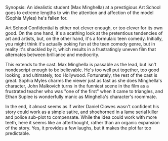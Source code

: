 Synopsis: An idealistic student (Max Minghella) at a prestigious Art School goes to extreme lengths to win the attention and affection of the model (Sophia Myles) he's fallen for.

Art School Confidential is either not clever enough, or too clever for its own good. On the one hand, it's a scathing look at the pretentious tendencies of art and artists, but, on the other hand, it's a formulaic teen comedy. Initially, you might think it's actually poking fun at the teen comedy genre, but in reality it's shackled by it, which results in a frustratingly uneven film that alternates between brilliance and mediocrity.

This extends to the cast. Max Minghella is passable as the lead, but isn't nondescript enough to be believable. He's too well put together, too good looking, and ultimately, too Hollywood. Fortunately, the rest of the cast is great. Sophia Myles charms the viewer just as fast as she does Minghella's character, John Malkovich turns in the funniest scene in the film as a frustrated teacher who was "one of the first" when it came to triangles,  and Ethan Suplee is wonderfully manic as Minghella's character's roommate.

In the end, it almost seems as if writer Daniel Clowes wasn't confident his story could work as a simple satire, and shoehorned in a lame serial killer and police sub-plot to compensate. While the idea could work with more teeth, here it seems like an afterthought, rather than an organic expansion of the story. Yes, it provides a few laughs, but it makes the plot far too predictable. 
